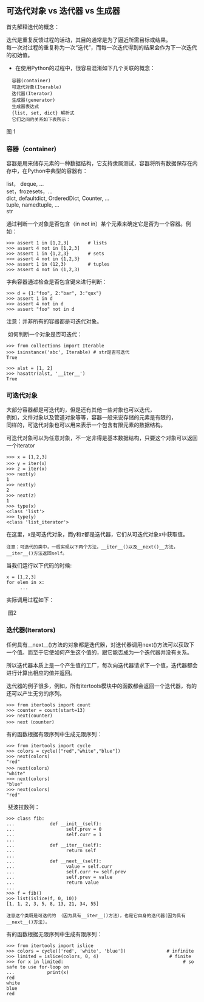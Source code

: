 ## 可迭代对象 vs 迭代器 vs 生成器

  首先解释迭代的概念：
  
  迭代是重复反馈过程的活动，其目的通常是为了逼近所需目标或结果。   
  每一次对过程的重复称为一次“迭代”，而每一次迭代得到的结果会作为下一次迭代的初始值。   
  
* 在使用Python的过程中，很容易混淆如下几个关联的概念：
```
  容器(container)   
  可迭代对象(Iterable)   
  迭代器(Iterator)   
  生成器(generator)   
  生成器表达式   
  {list, set, dict} 解析式   
  它们之间的关系如下表所示：   
```
图 1

### 容器（container)

  容器是用来储存元素的一种数据结构，它支持隶属测试，容器将所有数据保存在内存中，在Python中典型的容器有：

list， deque, …  
set，frozesets，…  
dict, defaultdict, OrderedDict, Counter, …  
tuple, namedtuple, …  
str  

  通过判断一个对象是否包含（in    not in）某个元素来确定它是否为一个容器。例如：  
```
>>> assert 1 in [1,2,3]       # lists  
>>> assert 4 not in [1,2,3]  
>>> assert 1 in {1,2,3}       # sets  
>>> assert 4 not in {1,2,3}   
>>> assert 1 in (12,3)        # tuples  
>>> assert 4 not in (1,2,3)  
```
  字典容器通过检查是否包含键来进行判断：  
```
>>> d = {1:"foo", 2:"bar", 3:"qux"}  
>>> assert 1 in d  
>>> assert 4 not in d  
>>> assert "foo" not in d  
```  
  注意：并非所有的容器都是可迭代对象。
  
  如何判断一个对象是否可迭代：  
```
>>> from collections import Iterable
>>> isinstance('abc', Iterable) # str是否可迭代
True

>>> alst = [1, 2]
>>> hasattr(alst, '__iter__')  
True
```
  

### 可迭代对象

  大部分容器都是可迭代的，但是还有其他一些对象也可以迭代，  
  例如，文件对象以及管道对象等等，容器一般来说存储的元素是有限的，  
  同样的，可迭代对象也可以用来表示一个包含有限元素的数据结构。  

  可迭代对象可以为任意对象，不一定非得是基本数据结构，只要这个对象可以返回一个iterator  
``` 
>>> x = [1,2,3]
>>> y = iter(x）
>>> z = iter(x)
>>> next(y)
1
>>> next(y)
2
>>> next(z)
1
>>> type(x)
<class 'list'>
>>> type(y)
<class 'list_iterator'>
```  
  在这里，x是可迭代对象，而y和z都是迭代器，它们从可迭代对象x中获取值。 
  
    注意：可迭代的类中，一般实现以下两个方法，__iter__()以及__next()__方法，__iter__()方法返回self。
    
  当我们运行以下代码的时候:  
```
x = [1,2,3]
for elem in x:
     ...
```

  实际调用过程如下：  
  
  图2
  
### 迭代器(Iterators)  

  任何具有__next__()方法的对象都是迭代器，对迭代器调用next()方法可以获取下一个值。而至于它使如何产生这个值的，跟它能否成为一个迭代器并没有关系。  

  所以迭代器本质上是一个产生值的工厂，每次向迭代器请求下一个值，迭代器都会进行计算出相应的值并返回。  

  迭代器的例子很多，例如，所有itertools模块中的函数都会返回一个迭代器，有的还可以产生无穷的序列。  
```
>>> from itertools import count  
>>> counter = count(start=13)  
>>> next(counter)  
>>> next（counter)  
```

  有的函数根据有限序列中生成无限序列：  
```
>>> from itertools import cycle  
>>> colors = cycle(["red","white","blue"])  
>>> next(colors)  
"red"  
>>> next(colors）  
"white"  
>>> next(colors)  
"blue"  
>>> next(colors)  
"red"  
```

  斐波拉数列：  
```
>>> class fib:
...             def __init__(self):
...                   self.prev = 0
...                   self.curr = 1
... 
...             def __iter__(self):
...                   return self
... 
...             def __next__(self):
...                   value = self.curr
...                   self.curr += self.prev
...                   self.prev = value
...                   return value
...
>>> f = fib()
>>> list(islice(f, 0, 10))
[1, 1, 2, 3, 5, 8, 13, 21, 34, 55]
```
    注意这个类既是可迭代的 （因为具有__iter__()方法），也是它自身的迭代器(因为具有__next__()方法)。  
  
  有的函数根据无限序列中生成有限序列：  
```
>>> from itertools import islice  
>>> colors = cycle(['red', 'white', 'blue'])               # infinite  
>>> limited = islice(colors, 0, 4)                          # finite  
>>> for x in limited:                                            # so safe to use for-loop on  
...            print(x)  
red  
white  
blue  
red  
```

